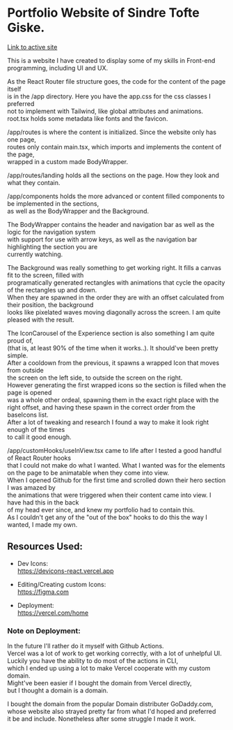 # Portfolio Website of Sindre Tofte Giske.

[Link to active site](https://sindresportfolie.com)

This is a website I have created to display some of my skills 
in Front-end programming, including UI and UX. 

As the React Router file structure goes, the code for the content of the page itself  
is in the /app directory. Here you have the app.css for the css classes I preferred  
not to implement with Tailwind, like global attributes and animations.  
root.tsx holds some metadata like fonts and the favicon.  

/app/routes is where the content is initialized. Since the website only has one page,  
routes only contain main.tsx, which imports and implements the content of the page,  
wrapped in a custom made BodyWrapper. 

/app/routes/landing holds all the sections on the page. How they look and what they contain.  

/app/components holds the more advanced or content filled components to be implemented in the sections,  
as well as the BodyWrapper and the Background. 

The BodyWrapper contains the header and navigation bar as well as the logic for the navigation system  
with support for use with arrow keys, as well as the navigation bar highlighting the section you are  
currently watching. 

The Background was really something to get working right. It fills a canvas fit to the screen, filled with  
programatically generated rectangles with animations that cycle the opacity of the rectangles up and down.  
When they are spawned in the order they are with an offset calculated from their position, the background  
looks like pixelated waves moving diagonally across the screen. I am quite pleased with the result. 

The IconCarousel of the Experience section is also something I am quite proud of,  
(that is, at least 90% of the time when it works..). It should've been pretty simple.  
After a cooldown from the previous, it spawns a wrapped Icon that moves from outside  
the screen on the left side, to outside the screen on the right.  
However generating the first wrapped icons so the section is filled when the page is opened  
was a whole other ordeal, spawning them in the exact right place with the right offset, and 
having these spawn in the correct order from the baseIcons list.  
After a lot of tweaking and research I found a way to make it look right enough of the times  
to call it good enough. 

/app/customHooks/useInView.tsx came to life after I tested a good handful of React Router hooks  
that I could not make do what I wanted. 
What I wanted was for the elements on the page to be animatable when they come into view.  
When I opened Github for the first time and scrolled down their hero section I was amazed by  
the animations that were triggered when their content came into view. I have had this in the back  
of my head ever since, and knew my portfolio had to contain this.  
As I couldn't get any of the "out of the box" hooks to do this the way I wanted, I made my own.  


## Resources Used: 

- Dev Icons:  
https://devicons-react.vercel.app

- Editing/Creating custom Icons:  
https://figma.com

- Deployment:  
https://vercel.com/home

### Note on Deployment: 

In the future I'll rather do it myself with Github Actions.  
Vercel was a lot of work to get working correctly, with a lot of unhelpful UI.  
Luckily you have the ability to do most of the actions in CLI,  
which I ended up using a lot to make Vercel cooperate with my custom domain.  
Might've been easier if I bought the domain from Vercel directly,  
but I thought a domain is a domain. 

I bought the domain from the popular Domain distributer GoDaddy.com,  
whose website also strayed pretty far from what I'd hoped and preferred  
it be and include. Nonetheless after some struggle I made it work. 
